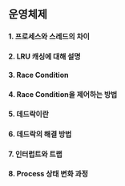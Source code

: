 ## 운영체제

#### 1. 프로세스와 스레드의 차이
#### 2. LRU 캐싱에 대해 설명
#### 3. Race Condition
#### 4. Race Condition을 제어하는 방법
#### 5. 데드락이란
#### 6. 데드락의 해결 방법
#### 7. 인터럽트와 트랩
#### 8. Process 상태 변화 과정

